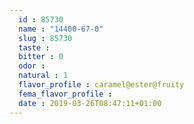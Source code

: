 ```yaml
---
  id : 85730
  name : "14400-67-0"
  slug : 85730
  taste : 
  bitter : 0
  odor : 
  natural : 1
  flavor_profile : caramel@ester@fruity
  fema_flavor_profile : 
  date : 2019-03-26T08:47:11+01:00
---
```



